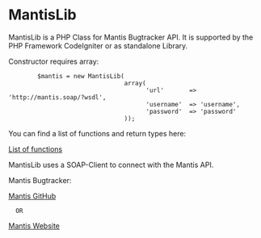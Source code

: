MantisLib
=========

MantisLib is a PHP Class for Mantis Bugtracker API. It is supported by the PHP Framework CodeIgniter or as standalone Library.

Constructor requires array:

            $mantis = new MantisLib(
                                    array(
                                          'url'       => 'http://mantis.soap/?wsdl',
                                          'username'  => 'username',
                                          'password'  => 'password'
                                    ));


You can find a list of functions and return types here:

[List of functions]

MantisLib uses a SOAP-Client to connect with the Mantis API.

Mantis Bugtracker: 

[Mantis GitHub]

      OR
      
[Mantis Website]

[Mantis GitHub]:https://github.com/mantisbt/mantisbt
[Mantis Website]:http://www.mantisbt.org/
[List of functions]:http://abload.de/img/diagrams9ss9.png

